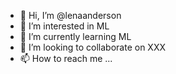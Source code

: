 - 👋 Hi, I’m @lenaanderson
- 👀 I’m interested in ML
- 🌱 I’m currently learning ML
- 💞️ I’m looking to collaborate on XXX
- 📫 How to reach me ...

<!---
lenaandersonFA/lenaandersonFA is a ✨ special ✨ repository because its `README.md` (this file) appears on your GitHub profile.
You can click the Preview link to take a look at your changes.
--->
